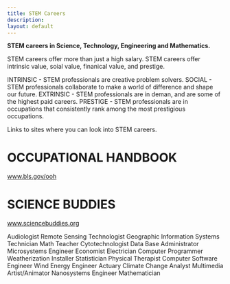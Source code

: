 ```yaml
---
title: STEM Careers
description:
layout: default
---
```



**STEM careers in Science, Technology, Engineering and Mathematics.** 

STEM careers offer more than just a high salary.
STEM careers offer intrinsic value, soial value, finanical value, and prestige.  

INTRINSIC - STEM professionals are creative problem solvers.
SOCIAL - STEM professionals collaborate to make a world of difference and shape our future.
EXTRINSIC - STEM professionals are in deman, and are some of the highest paid careers.
PRESTIGE - STEM professionals are in occupations that consistently rank among the most prestigious occupations.

Links to sites where you can look into STEM careers.
# **OCCUPATIONAL HANDBOOK**
www.bls.gov/ooh

# **SCIENCE BUDDIES**
www.sciencebuddies.org

Audiologist
Remote Sensing Technologist
Geographic Information Systems Technician
Math Teacher
Cytotechnologist
Data Base Administrator
Microsystems Engineer
Economist
Electrician
Computer Programmer
Weatherization Installer
Statistician
Physical Therapist
Computer Software Engineer
Wind Energy Engineer
Actuary
Climate Change Analyst
Multimedia Artist/Animator
Nanosystems Engineer
Mathematician

